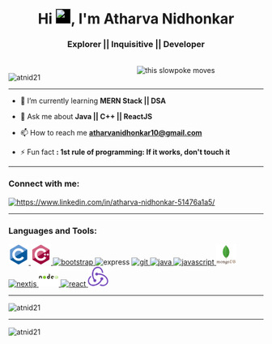 <h1 align="center">Hi <img src="https://c.tenor.com/Wx9IEmZZXSoAAAAi/hi.gif" height="30px" width="30px" style="background:black"/>, I'm Atharva Nidhonkar</h1>
<h3 align="center">Explorer || Inquisitive || Developer </h3>

<br>
<img src="https://ouch-cdn2.icons8.com/M5k9B5-7mm7gove6oK0qWAfIMVD4IA-qhmugHrD5HJI/rs:fit:256:192/czM6Ly9pY29uczgu/b3VjaC1wcm9kLmFz/c2V0cy9zdmcvNjc5/LzYyMWQ0YTdkLWRl/NjgtNGYzOS05ZDlm/LWI4ZDQ1Yjk0ZjAy/ZC5zdmc.png" alt="this slowpoke moves"  width="250" rel="noreferrer"align="right"/>
<p align="left"> <img src="https://komarev.com/ghpvc/?username=atnid21&label=Profile%20views&color=0e75b6&style=flat" alt="atnid21" /> </p>
<hr>
<ul><li>🌱 I’m currently learning <strong> MERN Stack || DSA </strong></li></ul>

- 💬 Ask me about **Java || C++ || ReactJS**

- 📫 How to reach me **atharvanidhonkar10@gmail.com**

- ⚡ Fun fact **: 1st rule of programming: If it works, don't touch it**
<hr>
<h3 align="left">Connect with me:</h3>
<p align="left">
<a href="https://linkedin.com/in/https://www.linkedin.com/in/atharva-nidhonkar-51476a1a5/" target="blank"><img align="center" src="https://raw.githubusercontent.com/rahuldkjain/github-profile-readme-generator/master/src/images/icons/Social/linked-in-alt.svg" alt="https://www.linkedin.com/in/atharva-nidhonkar-51476a1a5/" height="30" width="40" /></a>
<!-- <a href="https://www.leetcode.com/https://leetcode.com/atnid_21/" target="blank"><img align="center" src="https://raw.githubusercontent.com/rahuldkjain/github-profile-readme-generator/master/src/images/icons/Social/leet-code.svg" alt="https://leetcode.com/atnid_21/" height="30" width="40" /></a>
<a href="https://auth.geeksforgeeks.org/user/https://auth.geeksforgeeks.org/user/atnid21/practice/" target="blank"><img align="center" src="https://raw.githubusercontent.com/rahuldkjain/github-profile-readme-generator/master/src/images/icons/Social/geeks-for-geeks.svg" alt="https://auth.geeksforgeeks.org/user/atnid21/practice/" height="30" width="40" /></a> -->
</p>
<hr>
<h3 align="left">Languages and Tools:</h3>
<p align="left"> <a href="https://www.cprogramming.com/" target="_blank" rel="noreferrer"> <img src="https://raw.githubusercontent.com/devicons/devicon/master/icons/c/c-original.svg" alt="c" width="40" height="40"/> </a> <a href="https://www.w3schools.com/cpp/" target="_blank" rel="noreferrer"> <img src="https://raw.githubusercontent.com/devicons/devicon/master/icons/cplusplus/cplusplus-original.svg" alt="cplusplus" width="40" height="40"/> </a> <a href="https://expressjs.com" target="_blank" rel="noreferrer"><a href="https://getbootstrap.com" target="_blank" rel="noreferrer"> <img src="https://img.icons8.com/color/2x/bootstrap.png" alt="bootstrap" width="40" height="40" /> </a> <img src="https://symbols.getvecta.com/stencil_79/88_expressjs-icon.54bb6035d3.svg" alt="express" width="40" height="40"/> </a> <a href="https://git-scm.com/" target="_blank" rel="noreferrer"> <img src="https://www.vectorlogo.zone/logos/git-scm/git-scm-icon.svg" alt="git" width="40" height="40"/> </a> <a href="https://www.java.com" target="_blank" rel="noreferrer"> <img src="https://img.icons8.com/color/2x/java-coffee-cup-logo--v2.gif" alt="java" width="40" height="40"/> </a> <a href="https://developer.mozilla.org/en-US/docs/Web/JavaScript" target="_blank" rel="noreferrer"> <img src="https://img.icons8.com/color/2x/javascript--v2.gif" alt="javascript" width="40" height="40"/> </a> <a href="https://www.mongodb.com/" target="_blank" rel="noreferrer"> <img src="https://raw.githubusercontent.com/devicons/devicon/master/icons/mongodb/mongodb-original-wordmark.svg" alt="mongodb" width="40" height="40"/> </a> <a href="https://nextjs.org/" target="_blank" rel="noreferrer"> <img src="https://cdn.worldvectorlogo.com/logos/nextjs-2.svg" alt="nextjs" width="40" height="40"/> </a> <a href="https://nodejs.org" target="_blank" rel="noreferrer"> <img src="https://raw.githubusercontent.com/devicons/devicon/master/icons/nodejs/nodejs-original-wordmark.svg" alt="nodejs" width="40" height="40"/> </a> <a href="https://reactjs.org/" target="_blank" rel="noreferrer"> <img src="https://img.icons8.com/ultraviolet/2x/react--v2.gif" alt="react" width="40" height="40"/> </a> <a href="https://redux.js.org" target="_blank" rel="noreferrer"> <img src="https://raw.githubusercontent.com/devicons/devicon/master/icons/redux/redux-original.svg" alt="redux" width="40" height="40"/> </a> </p>
<hr>
<p><img align="center" src="https://github-readme-stats.vercel.app/api/top-langs?username=atnid21&show_icons=true&locale=en&layout=compact" alt="atnid21" /></p>
<hr>
<p><img align="center" src="https://github-readme-streak-stats.herokuapp.com/?user=atnid21&" alt="atnid21" /></p>




